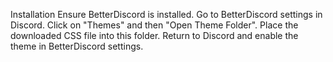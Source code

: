 Installation
Ensure BetterDiscord is installed.
Go to BetterDiscord settings in Discord.
Click on "Themes" and then "Open Theme Folder".
Place the downloaded CSS file into this folder.
Return to Discord and enable the theme in BetterDiscord settings.
